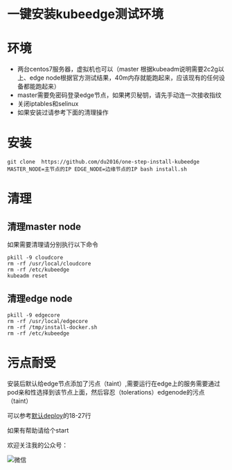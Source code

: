# 一键安装kubeedge测试环境

# 环境

- 两台centos7服务器，虚拟机也可以（master 根据kubeadm说明需要2c2g以上、edge node根据官方测试结果，40m内存就能跑起来，应该现有的任何设备都能跑起来）
- master需要免密码登录edge节点，如果拷贝秘钥，请先手动连一次接收指纹
- 关闭iptables和selinux
- 如果安装过请参考下面的清理操作

# 安装

```
git clone  https://github.com/du2016/one-step-install-kubeedge
MASTER_NODE=主节点的IP EDGE_NODE=边缘节点的IP bash install.sh
```

# 清理

## 清理master node

如果需要清理请分别执行以下命令
```
pkill -9 cloudcore
rm -rf /usr/local/cloudcore
rm -rf /etc/kubeedge
kubeadm reset
```

## 清理edge node
```
pkill -9 edgecore
rm -rf /usr/local/edgecore
rm -rf /tmp/install-docker.sh
rm -rf /etc/kubeedge
```


# 污点耐受

安装后默认给edge节点添加了污点（taint）,需要运行在edge上的服务需要通过pod亲和性选择到该节点上面，然后容忍（tolerations）edgenode的污点（taint）

可以参考[默认deploy](./yamls/deploy.yaml)的18-27行


如果有帮助请给个start

欢迎关注我的公众号：

![微信](http://q08i5y6c2.bkt.clouddn.com/qrcode_for_gh_7457c3b1bfab_258.jpg)
